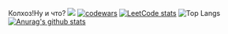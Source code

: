 Колхоз!Ну и что?
![](https://komarev.com/ghpvc/?username=vadimsteshkin)
[![codewars](https://www.codewars.com/users/username/badges/large)](https://www.codewars.com/users/vadimsteshkin) 
[![LeetCode stats](https://leetcode-stats-six.vercel.app/api?username=vsteshkin2004&theme=dark)](https://github.com/KnlnKS/leetcode-stats)
![Top Langs](https://github-readme-stats.vercel.app/api/top-langs/?username=vadimsteshkin&theme=tokyonight)
[![Anurag's github stats](https://github-readme-stats.vercel.app/api?username=vadimsteshkin)](https://github.com/anuraghazra/github-readme-stats)
